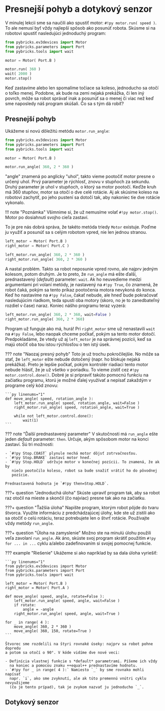 # Presnejší pohyb a dotykový senzor

V minulej lekcii sme sa naučili ako spustiť motor: `#!py motor.run( speed )`.
To ale nemusí byť vždy najlepší spôsob ako posunúť robota. Skúsme si na robotovi
spustiť nasledujúci jednoduchý program:

```py linenums="1"
from pybricks.ev3devices import Motor
from pybricks.parameters import Port
from pybricks.tools import wait

motor = Motor( Port.B )

motor.run( 360 )
wait( 2000 )
motor.stop()
```

Keď zastavíme alebo len spomalíme točiace sa koleso, jednoducho sa otočí o toľko
menej. Podobne, ak bude na zemi nejaká prekážka, či len iný povrch, môže
sa robot správať inak a posunúť sa o menej či viac než keď sme naposledy náš
program skúšali. Čo sa s tým dá robiť?

## Presnejší pohyb

Ukážeme si novú dôležitú metódu `motor.run_angle`:

```py linenums="1"
from pybricks.ev3devices import Motor
from pybricks.parameters import Port
from pybricks.tools import wait

motor = Motor( Port.B )

motor.run_angle( 360, 2 * 360 )
```

"angle" znamená po anglicky "uhol", takto vieme pootočiť motor presne o určený
uhol. Prvý parameter je rýchlosť, znovu v stupňoch za sekundu. Druhý parameter
je uhol v stupňoch, o ktorý sa motor pootočí. Keďže kruh má 360 stupňov, motor
sa otočí o dve celé rotácie. Aj ak skúsime koleso na robotovi zachytiť, po jeho
pustení sa dotočí tak, aby nakoniec tie dve rotácie vykonalo.

!!! note "Poznámka"
    Všimnime si, že už nemusíme volať `#!py motor.stop()`. Motor po dosiahnutí
    svojho cieľa zastaví.

To je pre nás dobrá správa, že takéto metóda triedy `Motor` existuje. Poďme
ju využiť a posunúť sa s celým robotom vpred, nie len jednou stranou.

```py linenums="5"
left_motor = Motor( Port.B )
right_motor = Motor( Port.C )

left_motor.run_angle( 360, 2 * 360 )
right_motor.run_angle( 360, 2 * 360 )
```

A nastal problém. Takto sa robot neposunie vpred rovno, ale najprv jedným
kolesom, potom druhým. Je to preto, že `run_angle` má ešte ďalší, prednastavený
(*default*) parameter: `wait`. Ak ho neuvedieme medzi argumentami pri volaní
metódy, je nastavený na `#!py True`, čo znamená, že robot čaká, pokým sa tento
príkaz pootočenia motora nevykoná do konca. Keď ho nastavíme na `#!py False`,
čakať nebude, ale hneď bude pokračovať nasledujúcim riadkom, teda spustí oba
motory (skoro, no je to zanedbateľný rozdiel v čase) naraz. Koniec nášho
programu teraz vyzerá:

```py linenums="8"
left_motor.run_angle( 360, 2 * 360, wait=False )
right_motor.run_angle( 360, 2 * 360)
```

Program už funguje ako má, hurá! Pri `right_motor` sme už nenastavili `wait`
na `#!py False`, lebo naopak chceme počkať, pokým sa tento motor dotočí.
Predpokladáme, že vtedy už aj `left_motor` je na správnej pozícii, keď sa majú
otočiť oba tou istou rýchlosťou o ten istý úsek.

??? note "Naozaj presný pohyb"
    Toto je už trochu pokročilejšie. No môže sa stať, že `left_motor` ešte
    nebude dotočený (napr. ho blokuje nejaká prekážka). Preto je lepšie počkať,
    pokým kontrolér riadiaci tento motor nebude hlásiť, že je už všetko
    v poriadku. To vieme zistiť cez `#!py motor.control.done()`. Dobré je si
    pripraviť takúto pomocnú funkciu na začiatku programu, ktorú je možné ďalej
    využívať a nepísať zakaždým v programe celý kód znovu:

    ```py linenums="1"
    def move_angle( speed, rotation_angle ):
        left_motor.run_angle( speed, rotation_angle, wait=False )
        right_motor.run_angle( speed, rotation_angle, wait=True )

        while not left_motor.control.done():
            wait(1)
    ```

??? note "Ďalší prednastavený parameter"
    V skutočnosti má `run_angle` ešte jeden *default* parameter: `then`.
    Určuje, akým spôsobom motor na konci zastaví. Sú tri možnosti:

    - `#!py Stop.COAST` plynule nechá motor dôjsť zotrvačnosťou.
    - `#!py Stop.BRAKE` zastaví motor hneď.
    - `#!py Stop.HOLD` udržuje motor v konečnej pozícii. To znamená, že ak by
       niečo pootočilo koleso, robot sa bude snažiť vrátiť ho do pôvodnej
       pozície.

    Prednastavená hodnota je `#!py then=Stop.HOLD`.

???+ question "Jednoduchá úloha"
    Skúste upraviť program tak, aby sa robot raz otočil na mieste a skončil
    (čo najviac) presne tak ako na začiatku.

???+ question "Ťažšia úloha"
    Napíšte program, ktorým robot pôjde do tvaru štvorca. Využite informáciu
    z predchádzajúcej úlohy, kde ste už zistili ako sa otočiť o celú rotáciu,
    teraz potrebujete len o štvrť rotácie. Používajte vždy metódy
    `run_angle`.

???+ question "Úloha na zamyslenie"
    Možno ste na minulú úlohu použili veľa zavolaní `run_angle`. Ak áno, skúste
    svoj program skrátiť použitím `#!py for ... in ...` cyklu a/alebo
    zadefinovaním si svojej pomocnej funkcie.

??? example "Riešenie"
    Ukážeme si ako napríklad by sa dala úloha vyriešiť:

    ```py linenums="1"
    from pybricks.ev3devices import Motor
    from pybricks.parameters import Port
    from pybricks.tools import wait

    left_motor = Motor( Port.B )
    right_motor = Motor( Port.A )

    def move_angle( speed, angle, rotate=False ):
        left_motor.run_angle( speed, angle, wait=False )
        if rotate:
            angle = -angle
        right_motor.run_angle( speed, angle, wait=True )

    for _ in range( 4 ):
        move_angle( 360, 2 * 360 )
        move_angle( 360, 150, rotate=True )
    ```

    Štvorec sme rozdelili na štyri rovnaké úseky: najprv sa robot pohne dopredu
    a potom sa otočí o 90°. V kóde vidíme dve nové veci:

    - Definícia vlastnej funkcie s *default* parametrami. Píšeme ich vždy
      na koniec a pomocou znaku ++equal++ prednastavíme hodnotu.
    - `#!py for _ in range( 4 ):` Namiesto `_` by sme rovnako mohli napísať
      napr. `i`, ako sme zvyknutí, ale ak túto premennú vnútri cyklu nevyužijeme
      (čo je tento prípad), tak je zvykom nazvať ju jednoducho `_`.

## Dotykový senzor
